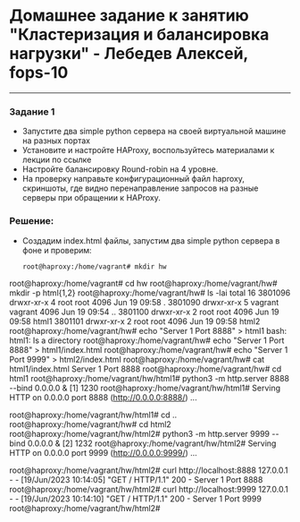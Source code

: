 # Домашнее задание к занятию "Кластеризация и балансировка нагрузки" - Лебедев Алексей, fops-10



---

### Задание 1   


- Запустите два simple python сервера на своей виртуальной машине на разных портах
- Установите и настройте HAProxy, воспользуйтесь материалами к лекции по ссылке
- Настройте балансировку Round-robin на 4 уровне.
- На проверку направьте конфигурационный файл haproxy, скриншоты, где видно перенаправление запросов на разные серверы при обращении к HAProxy.

### Решение:  

  - Создадим index.html файлы, запустим два simple python сервера в фоне и проверим:

    ```
    root@haproxy:/home/vagrant# mkdir hw
root@haproxy:/home/vagrant# cd hw
root@haproxy:/home/vagrant/hw# mkdir -p html{1,2}
root@haproxy:/home/vagrant/hw# ls -lai
total 16
3801096 drwxr-xr-x 4 root    root    4096 Jun 19 09:58 .
3801090 drwxr-xr-x 5 vagrant vagrant 4096 Jun 19 09:54 ..
3801100 drwxr-xr-x 2 root    root    4096 Jun 19 09:58 html1
3801101 drwxr-xr-x 2 root    root    4096 Jun 19 09:58 html2
root@haproxy:/home/vagrant/hw# echo "Server 1 Port 8888" > html1
bash: html1: Is a directory
root@haproxy:/home/vagrant/hw# echo "Server 1 Port 8888" > html1/index.html
root@haproxy:/home/vagrant/hw# echo "Server 1 Port 9999" > html2/index.html
root@haproxy:/home/vagrant/hw# cat html1/index.html
Server 1 Port 8888
root@haproxy:/home/vagrant/hw# cd html1
root@haproxy:/home/vagrant/hw/html1# python3 -m http.server 8888 --bind 0.0.0.0 &
[1] 1230
root@haproxy:/home/vagrant/hw/html1# Serving HTTP on 0.0.0.0 port 8888 (http://0.0.0.0:8888/) ...

root@haproxy:/home/vagrant/hw/html1# cd ..
root@haproxy:/home/vagrant/hw# cd html2
root@haproxy:/home/vagrant/hw/html2# python3 -m http.server 9999 --bind 0.0.0.0 &
[2] 1232
root@haproxy:/home/vagrant/hw/html2# Serving HTTP on 0.0.0.0 port 9999 (http://0.0.0.0:9999/) ...

root@haproxy:/home/vagrant/hw/html2# curl http://localhost:8888
127.0.0.1 - - [19/Jun/2023 10:14:05] "GET / HTTP/1.1" 200 -
Server 1 Port 8888
root@haproxy:/home/vagrant/hw/html2# curl http://localhost:9999
127.0.0.1 - - [19/Jun/2023 10:14:10] "GET / HTTP/1.1" 200 -
Server 1 Port 9999
root@haproxy:/home/vagrant/hw/html2#

```
